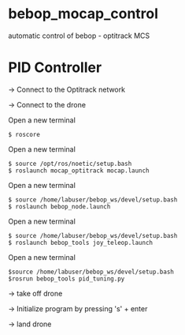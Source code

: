 # bebop_mocap_control
automatic control of bebop - optitrack MCS

# PID Controller 

-> Connect to the Optitrack network  

-> Connect to the drone

Open a new terminal 

```
$ roscore
```
Open a new terminal 

```
$ source /opt/ros/noetic/setup.bash
$ roslaunch mocap_optitrack mocap.launch
```
Open a new terminal 

```
$ source /home/labuser/bebop_ws/devel/setup.bash
$ roslaunch bebop_node.launch
```
Open a new terminal 

```
$ source /home/labuser/bebop_ws/devel/setup.bash
$ roslaunch bebop_tools joy_teleop.launch
```
Open a new terminal 

```
$source /home/labuser/bebop_ws/devel/setup.bash
$rosrun bebop_tools pid_tuning.py
```
-> take off drone 

-> Initialize program by pressing 's' + enter 

-> land drone
